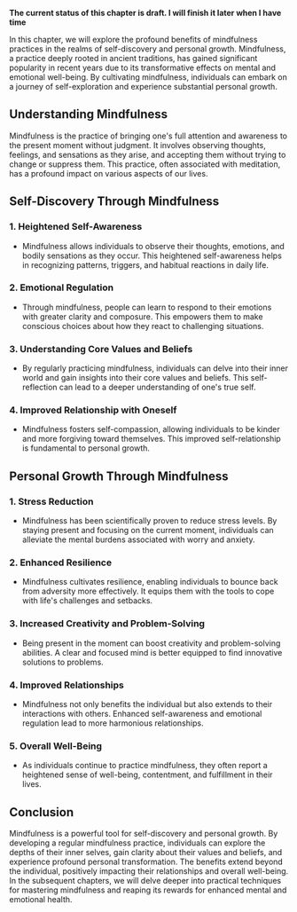 **The current status of this chapter is draft. I will finish it later when I have time**

In this chapter, we will explore the profound benefits of mindfulness practices in the realms of self-discovery and personal growth. Mindfulness, a practice deeply rooted in ancient traditions, has gained significant popularity in recent years due to its transformative effects on mental and emotional well-being. By cultivating mindfulness, individuals can embark on a journey of self-exploration and experience substantial personal growth.

Understanding Mindfulness
-------------------------

Mindfulness is the practice of bringing one's full attention and awareness to the present moment without judgment. It involves observing thoughts, feelings, and sensations as they arise, and accepting them without trying to change or suppress them. This practice, often associated with meditation, has a profound impact on various aspects of our lives.

Self-Discovery Through Mindfulness
----------------------------------

### 1. **Heightened Self-Awareness**

* Mindfulness allows individuals to observe their thoughts, emotions, and bodily sensations as they occur. This heightened self-awareness helps in recognizing patterns, triggers, and habitual reactions in daily life.

### 2. **Emotional Regulation**

* Through mindfulness, people can learn to respond to their emotions with greater clarity and composure. This empowers them to make conscious choices about how they react to challenging situations.

### 3. **Understanding Core Values and Beliefs**

* By regularly practicing mindfulness, individuals can delve into their inner world and gain insights into their core values and beliefs. This self-reflection can lead to a deeper understanding of one's true self.

### 4. **Improved Relationship with Oneself**

* Mindfulness fosters self-compassion, allowing individuals to be kinder and more forgiving toward themselves. This improved self-relationship is fundamental to personal growth.

Personal Growth Through Mindfulness
-----------------------------------

### 1. **Stress Reduction**

* Mindfulness has been scientifically proven to reduce stress levels. By staying present and focusing on the current moment, individuals can alleviate the mental burdens associated with worry and anxiety.

### 2. **Enhanced Resilience**

* Mindfulness cultivates resilience, enabling individuals to bounce back from adversity more effectively. It equips them with the tools to cope with life's challenges and setbacks.

### 3. **Increased Creativity and Problem-Solving**

* Being present in the moment can boost creativity and problem-solving abilities. A clear and focused mind is better equipped to find innovative solutions to problems.

### 4. **Improved Relationships**

* Mindfulness not only benefits the individual but also extends to their interactions with others. Enhanced self-awareness and emotional regulation lead to more harmonious relationships.

### 5. **Overall Well-Being**

* As individuals continue to practice mindfulness, they often report a heightened sense of well-being, contentment, and fulfillment in their lives.

Conclusion
----------

Mindfulness is a powerful tool for self-discovery and personal growth. By developing a regular mindfulness practice, individuals can explore the depths of their inner selves, gain clarity about their values and beliefs, and experience profound personal transformation. The benefits extend beyond the individual, positively impacting their relationships and overall well-being. In the subsequent chapters, we will delve deeper into practical techniques for mastering mindfulness and reaping its rewards for enhanced mental and emotional health.
